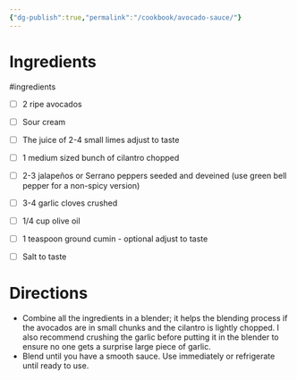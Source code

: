 ```yaml
---
{"dg-publish":true,"permalink":"/cookbook/avocado-sauce/"}
---
```




# Ingredients
#ingredients 
* [ ]   2 ripe avocados
* [ ] Sour cream
* [ ]   The juice of 2-4 small limes adjust to taste
* [ ]   1 medium sized bunch of cilantro chopped
* [ ]   2-3 jalapeños or Serrano peppers seeded and deveined (use green bell pepper for a non-spicy version)
* [ ]   3-4 garlic cloves crushed
* [ ]   1/4 cup olive oil
* [ ]   1 teaspoon ground cumin - optional adjust to taste
* [ ]   Salt to taste


# Directions

*   Combine all the ingredients in a blender; it helps the blending process if the avocados are in small chunks and the cilantro is lightly chopped. I also recommend crushing the garlic before putting it in the blender to ensure no one gets a surprise large piece of garlic.
*   Blend until you have a smooth sauce. Use immediately or refrigerate until ready to use.




